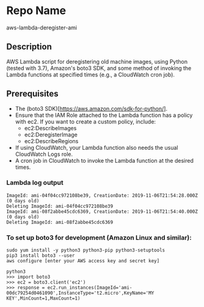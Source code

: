 Repo Name
=========
aws-lambda-deregister-ami

Description
---------------
AWS Lambda script for deregistering old machine images, using Python (tested with 3.7), Amazon's boto3 SDK, and some method of invoking the Lambda functions at specified times (e.g., a CloudWatch cron job).

Prerequisites
---------------
* The (boto3 SDK)[https://aws.amazon.com/sdk-for-python/].
* Ensure that the IAM Role attached to the Lambda function has a policy with ec2. If you want to create a custom policy, include:
   + ec2:DescribeImages
   + ec2:DeregisterImage
   + ec2:DescribeRegions
* If using CloudWatch, your Lambda function also needs the usual CloudWatch Logs role.
* A cron job in CloudWatch to invoke the Lambda function at the desired times.

### Lambda log output
```
ImageId: ami-04f04cc972108be39, CreationDate: 2019-11-06T21:54:28.000Z (0 days old)
Deleting ImageId: ami-04f04cc972108be39
ImageId: ami-08f2abbe45cdc6369, CreationDate: 2019-11-06T21:54:40.000Z (0 days old)
Deleting ImageId: ami-08f2abbe45cdc6369	
```

### To set up boto3 for development (Amazon Linux and similar):
```
sudo yum install -y python3 python3-pip python3-setuptools
pip3 install boto3 --user
aws configure [enter your AWS access key and secret key]

python3
>>> import boto3
>>> ec2 = boto3.client('ec2')
>>> response = ec2.run_instances(ImageId='ami-00dc79254d0461090',InstanceType='t2.micro',KeyName='MY KEY',MinCount=1,MaxCount=1)
```